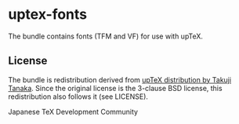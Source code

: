 # uptex-fonts

The bundle contains fonts (TFM and VF) for use with upTeX.

## License

The bundle is redistribution derived from [upTeX distribution
by Takuji Tanaka](http://www.t-lab.opal.ne.jp/tex/uptex_en.html).
Since the original license is the 3-clause BSD license,
this redistribution also follows it (see LICENSE).

Japanese TeX Development Community
